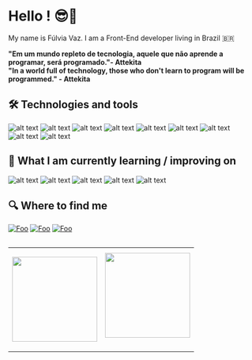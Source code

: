 
# Hello ! 😎🖖

  

My name is Fúlvia Vaz. I am a  Front-End developer living in Brazil 🇧🇷

 **"Em um mundo repleto de tecnologia, aquele que não aprende a programar, será programado."- Attekita
 <br>
 "In a world full of technology, those who don't learn to program will be programmed." - Attekita**
 

## 🛠 Technologies and tools

![alt text](https://img.shields.io/badge/HTML5-E34F26?style=for-the-badge&logo=html5&logoColor=white) ![alt text](https://img.shields.io/badge/CSS3-1572B6?style=for-the-badge&logo=css3&logoColor=white) ![alt text](https://img.shields.io/badge/JavaScript-F7DF1E?style=for-the-badge&logo=javascript&logoColor=black) ![alt text](https://img.shields.io/badge/Git-E34F26?style=for-the-badge&logo=git&logoColor=white) ![alt text](https://img.shields.io/badge/sass-FF1493?style=for-the-badge&logo=sass&logoColor=white) ![alt text](https://img.shields.io/badge/bootstrap-620EC4?style=for-the-badge&logo=bootstrap&logoColor=white) ![alt text](https://img.shields.io/badge/angular-red?style=for-the-badge&logo=angular&logoColor=white) ![alt text](https://img.shields.io/badge/TypeScript-1572B6?style=for-the-badge&logo=typescript&logoColor=white) ![alt text](https://img.shields.io/badge/React-1572B6?style=for-the-badge&logo=react&logoColor=white) 
  ## 📖 What I am currently learning / improving on
![alt text](https://img.shields.io/badge/SQL-000000?style=for-the-badge&logo=mysql&logoColor=white) ![alt text](https://img.shields.io/badge/React_Native-1572B6?style=for-the-badge&logo=react&logoColor=white) ![alt text](https://img.shields.io/badge/Node.Js-3CB371?style=for-the-badge&logo=node.js&logoColor=white) ![alt text](https://img.shields.io/badge/express-000000?style=for-the-badge&logo=express&logoColor=white) ![alt text](https://img.shields.io/badge/next.JS-000000?style=for-the-badge&logo=next.js&logoColor=white) 

## 🔍 Where to find me

[![Foo](https://img.shields.io/badge/LinkedIn-0077B5?style=for-the-badge&logo=linkedin&logoColor=white)](https://www.linkedin.com/in/fulviavaz/) [![Foo](https://img.shields.io/badge/Facebook-0077B5?style=for-the-badge&logo=facebook&logoColor=white)](https://www.facebook.com/fulviavaz) [![Foo](https://img.shields.io/badge/Instagram-FF1493?style=for-the-badge&logo=instagram&logoColor=white)](https://www.instagram.com/fulviavaz)

<table  align="left">

<row>

<td>

<!-- Card -->

<img  height='172'  src='https://github-readme-stats.vercel.app/api/top-langs/?username=fulviavaz&layout=compact&theme=react'></td><td><img  height='172'  src='https://github-readme-stats.vercel.app/api?username=fulviavaz&show_icons=true&theme=react'>
</td>

</row>

</table>

  


